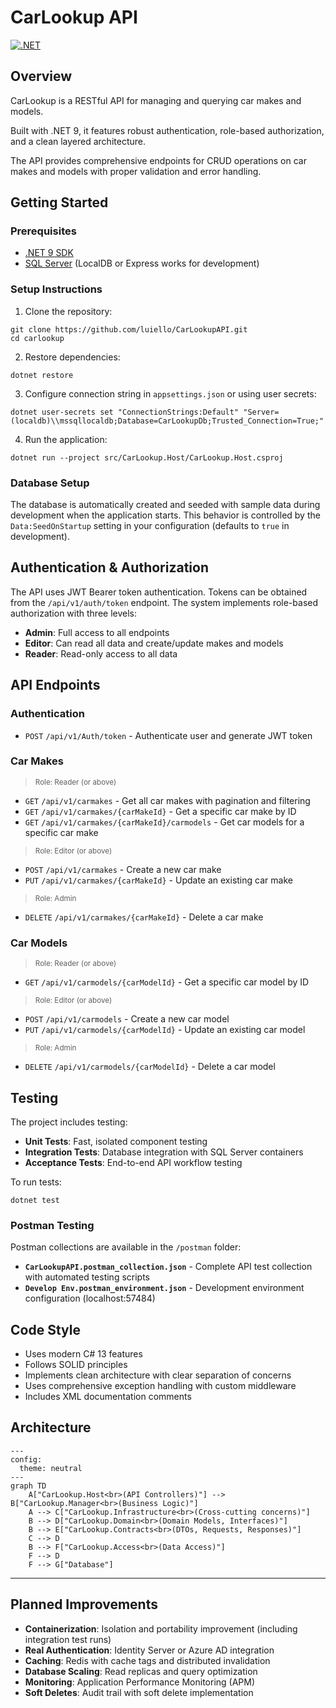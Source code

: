# CarLookup API

[![.NET](https://github.com/luiello/CarLookupAPI/actions/workflows/dotnet.yml/badge.svg)](https://github.com/luiello/CarLookupAPI/actions/workflows/dotnet.yml)

## Overview
CarLookup is a RESTful API for managing and querying car makes and models.

Built with .NET 9, it features robust authentication, role-based authorization, and a clean layered architecture.

The API provides comprehensive endpoints for CRUD operations on car makes and models with proper validation and error handling.

## Getting Started

### Prerequisites
- [.NET 9 SDK](https://dotnet.microsoft.com/download)
- [SQL Server](https://www.microsoft.com/sql-server) (LocalDB or Express works for development)

### Setup Instructions
1. Clone the repository:
```
git clone https://github.com/luiello/CarLookupAPI.git
cd carlookup
```

2. Restore dependencies:
```
dotnet restore
```

3. Configure connection string in `appsettings.json` or using user secrets:
```
dotnet user-secrets set "ConnectionStrings:Default" "Server=(localdb)\\mssqllocaldb;Database=CarLookupDb;Trusted_Connection=True;"
```

4. Run the application:
```
dotnet run --project src/CarLookup.Host/CarLookup.Host.csproj
```

### Database Setup
The database is automatically created and seeded with sample data during development when the application starts. This behavior is controlled by the `Data:SeedOnStartup` setting in your configuration (defaults to `true` in development).

## Authentication & Authorization
The API uses JWT Bearer token authentication. Tokens can be obtained from the `/api/v1/auth/token` endpoint. The system implements role-based authorization with three levels:

- **Admin**: Full access to all endpoints
- **Editor**: Can read all data and create/update makes and models
- **Reader**: Read-only access to all data

## API Endpoints
### Authentication
- `POST`	`/api/v1/Auth/token`	-	Authenticate user and generate JWT token

### Car Makes
> <sub>Role: Reader (or above)</sub>
- `GET` `/api/v1/carmakes`	-	Get all car makes with pagination and filtering
- `GET` `/api/v1/carmakes/{carMakeId}`	-	Get a specific car make by ID
- `GET` `/api/v1/carmakes/{carMakeId}/carmodels`	-	Get car models for a specific car make
> <sub>Role: Editor (or above)</sub>
- `POST` `/api/v1/carmakes`	-	Create a new car make
- `PUT` `/api/v1/carmakes/{carMakeId}`	-	Update an existing car make
> <sub>Role: Admin</sub>
- `DELETE` `/api/v1/carmakes/{carMakeId}`	-	Delete a car make

### Car Models
> <sub>Role: Reader (or above)</sub>
- `GET` `/api/v1/carmodels/{carModelId}`	-	Get a specific car model by ID
> <sub>Role: Editor (or above)</sub>
- `POST` `/api/v1/carmodels`	-	Create a new car model
- `PUT` `/api/v1/carmodels/{carModelId}`	-	Update an existing car model
> <sub>Role: Admin</sub>
- `DELETE` `/api/v1/carmodels/{carModelId}`	-	Delete a car model

## Testing
The project includes testing:
- **Unit Tests**: Fast, isolated component testing
- **Integration Tests**: Database integration with SQL Server containers
- **Acceptance Tests**: End-to-end API workflow testing

To run tests:
```
dotnet test
```
### Postman Testing
Postman collections are available in the `/postman` folder:

- **`CarLookupAPI.postman_collection.json`** - Complete API test collection with automated testing scripts
- **`Develop Env.postman_environment.json`** - Development environment configuration (localhost:57484)
  
## Code Style
- Uses modern C# 13 features
- Follows SOLID principles
- Implements clean architecture with clear separation of concerns
- Uses comprehensive exception handling with custom middleware
- Includes XML documentation comments

## Architecture

```mermaid
---
config:
  theme: neutral
---
graph TD
    A["CarLookup.Host<br>(API Controllers)"] --> B["CarLookup.Manager<br>(Business Logic)"]
    A --> C["CarLookup.Infrastructure<br>(Cross-cutting concerns)"]
    B --> D["CarLookup.Domain<br>(Domain Models, Interfaces)"]
    B --> E["CarLookup.Contracts<br>(DTOs, Requests, Responses)"]
    C --> D
    B --> F["CarLookup.Access<br>(Data Access)"]
    F --> D
    F --> G["Database"]

```

---

## Planned Improvements
- **Containerization**: Isolation and portability improvement (including integration test runs)
- **Real Authentication**: Identity Server or Azure AD integration
- **Caching**: Redis with cache tags and distributed invalidation
- **Database Scaling**: Read replicas and query optimization
- **Monitoring**: Application Performance Monitoring (APM)
- **Soft Deletes**: Audit trail with soft delete implementation
